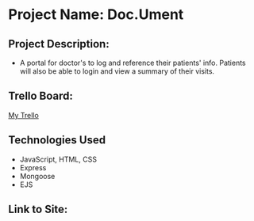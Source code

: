 # Project Name: Doc.Ument

## Project Description:
- A portal for doctor's to log and reference their patients' info. Patients will also be able to login and view a summary of their visits.

## Trello Board:
[My Trello](https://trello.com/b/YT5FByC6/patient-portal)

## Technologies Used
- JavaScript, HTML, CSS
- Express
- Mongoose
- EJS

## Link to Site:


